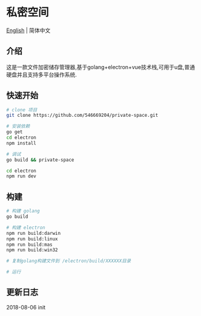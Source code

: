 # 私密空间

[English](./README.md) | 简体中文

## 介绍

这是一款文件加密储存管理器,基于golang+electron+vue技术栈,可用于u盘,普通硬盘并且支持多平台操作系统.

## 快速开始

```bash
# clone 项目
git clone https://github.com/546669204/private-space.git

# 安装依赖 
go get
cd electron
npm install

# 调试 
go build && private-space

cd electron
npm run dev
```


## 构建
```bash
# 构建 golang
go build

# 构建 electron
npm run build:darwin
npm run build:linux
npm run build:mas
npm run build:win32

# 复制golang构建文件到 /electron/build/XXXXXX目录

# 运行
```

## 更新日志
2018-08-06 init

